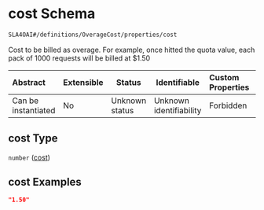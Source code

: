 # cost Schema

```txt
SLA4OAI#/definitions/OverageCost/properties/cost
```

Cost to be billed as overage. For example, once hitted the quota value, each pack of 1000 requests will be billed at $1.50


| Abstract            | Extensible | Status         | Identifiable            | Custom Properties | Additional Properties | Access Restrictions | Defined In                                                                       |
| :------------------ | ---------- | -------------- | ----------------------- | :---------------- | --------------------- | ------------------- | -------------------------------------------------------------------------------- |
| Can be instantiated | No         | Unknown status | Unknown identifiability | Forbidden         | Allowed               | none                | [SLA4OAI.schema.json\*](../../../out/SLA4OAI.schema.json "open original schema") |

## cost Type

`number` ([cost](sla4oai-definitions-overagecost-properties-cost.md))

## cost Examples

```json
"1.50"
```
